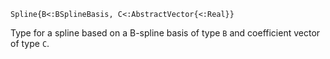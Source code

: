 ```
Spline{B<:BSplineBasis, C<:AbstractVector{<:Real}}
```

Type for a spline based on a B-spline basis of type `B` and coefficient vector of type `C`.
